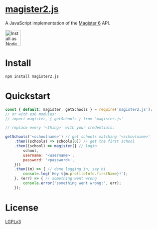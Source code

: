 [magister2.js](https://github.com/gruijter/magister2.js)
===
A JavaScript implementation of the [Magister 6](https://www.magister.nl/) API.
<p align="left">
	<a href="https://www.npmjs.com/package/magister2.js">
		<img src="https://png.icons8.com/color/1600/npm.png" alt="Install as Node package" width="50"/>
	</a>
</p>

Install
===
`npm install magister2.js`

Quickstart
===
```javascript
const { default: magister, getSchools } = require('magister2.js');
// or with es6 modules:
// import magister, { getSchools } from 'magister.js'

// replace every '<thing>' with your credentials:

getSchools('<schoolname>') // get schools matching '<schoolname>'
	.then((schools) => schools[0]) // get the first school
	.then((school) => magister({ // login
		school,
		username: '<username>',
		password: '<password>',
	}))
	.then((m) => { // done logging in, say hi
		console.log(`Hey ${m.profileInfo.firstName}!`);
	}, (err) => { // something went wrong
		console.error('something went wrong:', err);
	});
```

License
===
[LGPLv3](LICENSE)
